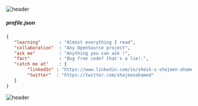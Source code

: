![header](https://capsule-render.vercel.app/api?type=rect&color=timeAuto&height=150&section=header&fontColor=ffffff&text=Hi%20there,%20I%27m%20Shajeen%20Ahamed&fontSize=30)

##### profile.json
```json
{
   "learning"       : "Almost everything I read",
   "collaboration"  : "Any OpenSource project",
   "ask me"         : "Anything you can ask !",
   "fact"           : "Bug free code? that's a lie!.",
   "catch me at"    : {
        "linkedIn" : "https://www.linkedin.com/in/sheik-s-shajeen-ahamed-a678802b",
        "twitter"  : "https://twitter.com/shajeenahamed"
   }
}
```

![header](https://capsule-render.vercel.app/api?type=rect&color=timeAuto&height=50&section=footer)
